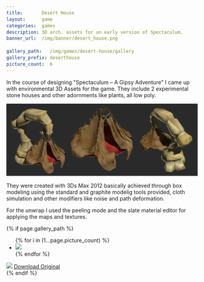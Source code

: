 ```yaml
---
title:       Desert House
layout:      game
categories:  games
description: 3D arch. assets for an early version of Spectaculum.
banner_url:  /img/banner/desert_house.png

gallery_path:   /img/games/desert-house/gallery
gallery_prefix: deserthouse
picture_count:  6
---
```


In the course of designing "Spectaculum – A Gipsy Adventure" I came up with
environmental 3D Assets for the game. They include 2 experimental stone houses
and other adornments like plants, all low poly.

<img src="/img/games/desert-house/desert-house-big.png"
     alt="Desert House">

They were created with 3Ds Max 2012 basically achieved through box modeling
using the standard and graphite modelig tools provided, cloth simulation and
other modifiers like noise and path deformation.

For the unwrap I used the peeling mode and the slate material editor for
applying the maps and textures.

<!-- gallery snippet -->
{% if page.gallery_path %}
<div class="gallery">
  <ul>
    {% for i in (1...page.picture_count) %}
    <li>
      <a {% if i == 1 %}class="active"{% endif %}
         href="{{ page.gallery_path }}/{{ page.gallery_prefix }}-original-{{ i }}.png"
         data-preview-url="{{ page.gallery_path }}/{{ page.gallery_prefix }}-preview-{{ i }}.png">
        <img src="{{ page.gallery_path }}/{{ page.gallery_prefix }}-thumb-{{ i }}.png" />
      </a>
    </li>
    {% endfor %}
  </ul>

  <div class="display-wrapper">
    <img src="{{ page.gallery_path }}/{{ page.gallery_prefix }}-preview-1.png" />
    <a href="{{ page.gallery_path }}/{{ page.gallery_prefix }}-original-1.png">Download Original</a>
  </div>
</div>
{% endif %}
<!-- gallery snippet -->
